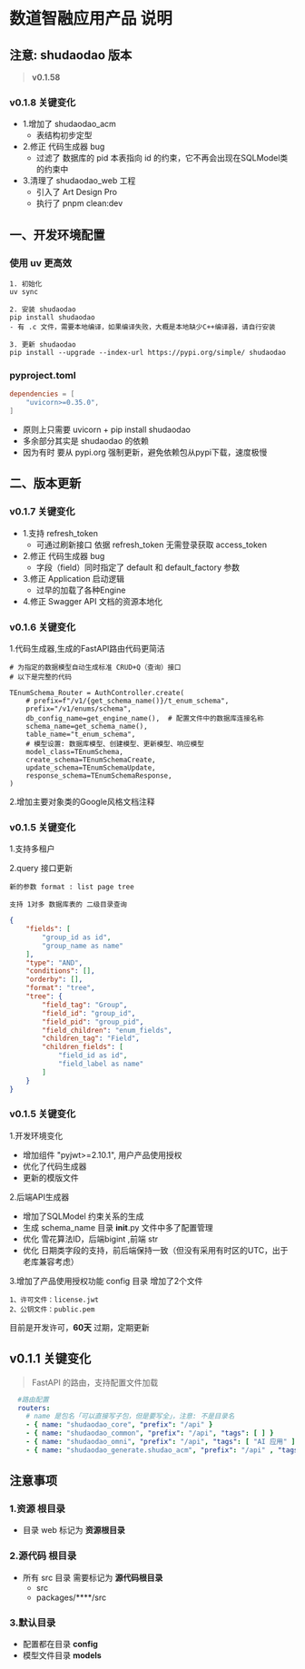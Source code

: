 
# 数道智融应用产品 说明

## 注意: shudaodao 版本
> **v0.1.58**

### v0.1.8 关键变化
- 1.增加了 shudaodao_acm
  - 表结构初步定型
- 2.修正 代码生成器 bug 
  - 过滤了 数据库的 pid 本表指向 id 的约束，它不再会出现在SQLModel类的约束中
- 3.清理了 shudaodao_web 工程
  - 引入了 Art Design Pro
  - 执行了 pnpm clean:dev

## 一、开发环境配置

### 使用 uv 更高效 
```text
1. 初始化 
uv sync

2. 安装 shudaodao 
pip install shudaodao
- 有 .c 文件，需要本地编译，如果编译失败，大概是本地缺少C++编译器，请自行安装

3. 更新 shudaodao
pip install --upgrade --index-url https://pypi.org/simple/ shudaodao
```

### pyproject.toml
```toml
dependencies = [
    "uvicorn>=0.35.0",
]
```
- 原则上只需要 uvicorn + pip install shudaodao
- 多余部分其实是 shudaodao 的依赖
- 因为有时 要从 pypi.org 强制更新，避免依赖包从pypi下载，速度极慢


## 二、版本更新

### v0.1.7 关键变化
- 1.支持 refresh_token
  - 可通过刷新接口 依据 refresh_token 无需登录获取 access_token
- 2.修正 代码生成器 bug 
    - 字段（field）同时指定了 default 和 default_factory 参数
- 3.修正 Application 启动逻辑
    - 过早的加载了各种Engine
- 4.修正 Swagger API 文档的资源本地化

### v0.1.6 关键变化

1.代码生成器,生成的FastAPI路由代码更简洁
```text
# 为指定的数据模型自动生成标准 CRUD+Q（查询）接口
# 以下是完整的代码

TEnumSchema_Router = AuthController.create(
    # prefix=f"/v1/{get_schema_name()}/t_enum_schema",
    prefix="/v1/enums/schema",
    db_config_name=get_engine_name(),  # 配置文件中的数据库连接名称
    schema_name=get_schema_name(),
    table_name="t_enum_schema",
    # 模型设置: 数据库模型、创建模型、更新模型、响应模型
    model_class=TEnumSchema,
    create_schema=TEnumSchemaCreate,
    update_schema=TEnumSchemaUpdate,
    response_schema=TEnumSchemaResponse,
)
```
2.增加主要对象类的Google风格文档注释

### v0.1.5 关键变化

1.支持多租户

2.query 接口更新 

    新的参数 format : list page tree

    支持 1对多 数据库表的 二级目录查询

```json
{
    "fields": [
        "group_id as id",
        "group_name as name"
    ],
    "type": "AND",
    "conditions": [],
    "orderby": [],
    "format": "tree",
    "tree": {
        "field_tag": "Group",
        "field_id": "group_id",
        "field_pid": "group_pid",
        "field_children": "enum_fields",
        "children_tag": "Field",
        "children_fields": [
            "field_id as id",
            "field_label as name"
        ]
    }
}
```

### v0.1.5 关键变化

1.开发环境变化
- 增加组件 "pyjwt>=2.10.1", 用户产品使用授权
- 优化了代码生成器
- 更新的模版文件

2.后端API生成器
- 增加了SQLModel 约束关系的生成
- 生成 schema_name 目录 __init__.py 文件中多了配置管理
- 优化 雪花算法ID，后端bigint ,前端 str
- 优化 日期类字段的支持，前后端保持一致（但没有采用有时区的UTC，出于老库兼容考虑）
  
3.增加了产品使用授权功能
  config 目录 增加了2个文件

    1、许可文件：license.jwt
    2、公钥文件：public.pem

  目前是开发许可，**60天** 过期，定期更新

## v0.1.1 关键变化
  > FastAPI 的路由，支持配置文件加载 
```yaml
  #路由配置
  routers:
    # name 是包名「可以直接写子包，但是要写全」，注意: 不是目录名
    - { name: "shudaodao_core", "prefix": "/api" }
    - { name: "shudaodao_common", "prefix": "/api", "tags": [ ] }
    - { name: "shudaodao_omni", "prefix": "/api", "tags": [ "AI 应用" ] }
    - { name: "shudaodao_generate.shudao_acm", "prefix": "/api" , "tags": [ "访问控制系统" ] }

```

## 注意事项

### 1.资源 根目录
- 目录 web 标记为  **资源根目录**

### 2.源代码 根目录
- 所有 src 目录 需要标记为 **源代码根目录**
  - src
  - packages/****/src

### 3.默认目录
- 配置都在目录 **config** 
- 模型文件目录 **models**

